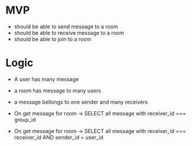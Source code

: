# MVP 

- should be able to send message to a room
- should be able to receive message to a room
- should be able to join to a room

# Logic

- A user has many message
- a room has message to many users 
- a message bellongs to one sender and many receivers

- On get message for room -> SELECT all message with receiver_id === group_id
- On get message for room -> SELECT all message with receiver_id === receiver_id AND sender_id = user_id


